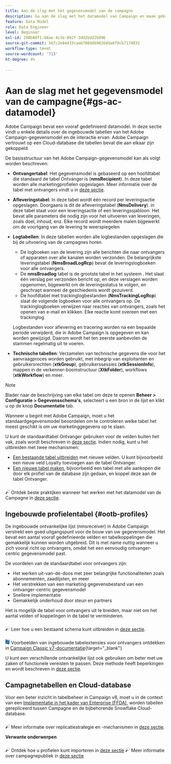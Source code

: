 ```yaml
---
title: Aan de slag met het gegevensmodel van de campagne
description: Ga aan de slag met het datamodel van Campaign en maak gebruik van gegevens van uw bronnen om te profiteren van uw communicatie- en marketinguitvoer.
feature: Data Model
role: Data Engineer
level: Beginner
exl-id: 200b60f1-04ae-4c3e-892f-3dd2bd22b896
source-git-commit: 567c2e84433caab708ddb9026dda6f9cb717d032
workflow-type: tm+mt
source-wordcount: '713'
ht-degree: 4%

---
```


# Aan de slag met het gegevensmodel van de campagne{#gs-ac-datamodel}

Adobe Campaign bevat een vooraf gedefinieerd datamodel. In deze sectie vindt u enkele details over de ingebouwde tabellen van het Adobe Campaign-gegevensmodel en de interactie ervan. Adobe Campaign vertrouwt op een Cloud-database die tabellen bevat die aan elkaar zijn gekoppeld.

De basisstructuur van het Adobe Campaign-gegevensmodel kan als volgt worden beschreven:

* **Ontvangertabel**: Het gegevensmodel is gebaseerd op een hoofdtabel die standaard de tabel Ontvanger is (**nmsRecipient**). In deze tabel worden alle marketingprofielen opgeslagen. Meer informatie over de tabel met ontvangers vindt u in [deze sectie](#ootb-profiles).

* **Afleveringstabel**: In deze tabel wordt één record per leveringsactie opgeslagen. Doorgaans is dit de afleveringstabel (**NmsDelivery**). in deze tabel staat voor een leveringsactie of een leveringssjabloon. Het bevat alle parameters die nodig zijn voor het uitvoeren van leveringen, zoals doel, inhoud, enz. Elke record wordt meerdere malen bijgewerkt om de voortgang van de levering te weerspiegelen

* **Logtabellen**: In deze tabellen worden alle logbestanden opgeslagen die bij de uitvoering van de campagnes horen.

   * De logboeken van de levering zijn alle berichten die naar ontvangers of apparaten over alle kanalen worden verzonden. De belangrijkste leveringstabel (**NmsBroadLogRcp**) bevat de leveringslogboeken voor alle ontvangers.
   * De **nmsBroadlog** tabel is de grootste tabel in het systeem . Het slaat één verslag per verzonden bericht op, en deze verslagen worden opgenomen, bijgewerkt om de leveringsstatus te volgen, en geschrapt wanneer de geschiedenis wordt gezuiverd.
   * De hoofdtabel met trackinglogbestanden (**NmsTrackingLogRcp**) slaat de volgende logboeken voor alle ontvangers op. De trackinglogboeken verwijzen naar reacties van ontvangers, zoals het openen van e-mail en klikken. Elke reactie komt overeen met een trackinglog.

  Logbestanden voor aflevering en tracering worden na een bepaalde periode verwijderd, die in Adobe Campaign is opgegeven en kan worden gewijzigd. Daarom wordt het ten zeerste aanbevolen de stammen regelmatig uit te voeren.

* **Technische tabellen**: Verzamelen van technische gegevens die voor het aanvraagproces worden gebruikt, met inbegrip van exploitanten en gebruikersrechten (**xtkGroup**), gebruikerssessies (**xtkSessionInfo**), mappen in de verkenner-boomstructuur (**XtkFolder**), workflows (**xtkWorkflow**) en meer.

>[!NOTE]
>
>Blader naar de beschrijving van elke tabel om deze te openen **Beheer > Configuratie > Gegevensschema&#39;s**, selecteert u een bron in de lijst en klikt u op de knop **Documentatie** tab.

Wanneer u begint met Adobe Campaign, moet u het standaardgegevensmodel beoordelen om te controleren welke tabel het meest geschikt is om uw marketinggegevens op te slaan.

U kunt de standaardtabel Ontvanger gebruiken voor de velden buiten het vak, zoals wordt beschreven in [deze sectie](#ootb-profiles). Indien nodig, kunt u het uitbreiden met twee mechanismen:

* [Een bestaande tabel uitbreiden](extend-schema.md) met nieuwe velden. U kunt bijvoorbeeld een nieuw veld Loyalty toevoegen aan de tabel Ontvanger.
* [Een nieuwe tabel maken](create-schema.md), bijvoorbeeld een tabel met alle aankopen die door elk profiel van de database zijn gedaan, en koppel deze aan de tabel Ontvanger.

![](../assets/do-not-localize/glass.png) Ontdek beste praktijken wanneer het werken met het datamodel van de Campagne in [deze sectie](datamodel-best-practices.md).

## Ingebouwde profielentabel {#ootb-profiles}

De ingebouwde ontvankelijke lijst (nmsreceiver) in Adobe Campaign verstrekt een goed uitgangspunt voor de bouw van uw gegevensmodel. Het bevat een aantal vooraf gedefinieerde velden en tabelkoppelingen die gemakkelijk kunnen worden uitgebreid. Dit is met name nuttig wanneer u zich vooral richt op ontvangers, omdat het een eenvoudig ontvanger-centric gegevensmodel past.

De voordelen van de standaardtabel voor ontvangers zijn:

* Het werken uit-van-de-doos met zeer belangrijke functionaliteiten zoals abonnementen, zaadlijsten, en meer
* Het verstrekken van een marketing gegevensbestand van een ontvanger-centric gegevensmodel
* Snellere implementatie
* Gemakkelijk onderhoud door steun en partners

Het is mogelijk de tabel voor ontvangers uit te breiden, maar niet om het aantal velden of koppelingen in de tabel te verminderen.

![](../assets/do-not-localize/glass.png) Leer hoe u een bestaand schema kunt uitbreiden in [deze sectie](extend-schema.md).

![](../assets/do-not-localize/book.png) Voorbeelden van ingebouwde tabelextensies voor ontvangers ontdekken in [Campaign Classic v7-documentatie](https://experienceleague.adobe.com/docs/campaign-classic/using/configuring-campaign-classic/editing-schemas/examples-of-schemas-edition.html#extending-a-table){target="_blank"}

U kunt een verschillende ontvankelijke lijst ook gebruiken om beter met uw zaken of functionele vereisten te passen. Deze methode heeft beperkingen en wordt beschreven in [deze sectie](custom-recipient.md).

## Campagnetabellen en Cloud-database

Voor een beter inzicht in tabelbeheer in Campaign v8, moet u in de context van een [Implementatie in het kader van Enterprise (FFDA)](../architecture/enterprise-deployment.md), worden tabellen gerepliceerd tussen Campagne en de bijbehorende Snowflake Cloud-database.

![](../assets/do-not-localize/glass.png) Meer informatie over replicatiestrategie en -mechanismen in [deze sectie](../architecture/replication.md).

**Verwante onderwerpen**

![](../assets/do-not-localize/glass.png) Ontdek hoe u profielen kunt importeren in [deze sectie](../start/import.md)
![](../assets/do-not-localize/glass.png) Meer informatie over campagnepubliek in [deze sectie](../start/audiences.md)
